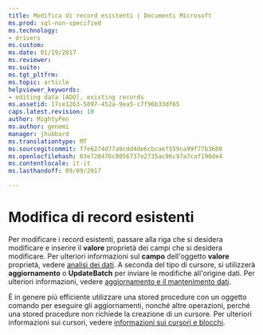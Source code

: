 ```yaml
---
title: Modifica di record esistenti | Documenti Microsoft
ms.prod: sql-non-specified
ms.technology:
- drivers
ms.custom: 
ms.date: 01/19/2017
ms.reviewer: 
ms.suite: 
ms.tgt_pltfrm: 
ms.topic: article
helpviewer_keywords:
- editing data [ADO], existing records
ms.assetid: 17ce1263-5897-452a-9ea5-c7f96b33df65
caps.latest.revision: 10
author: MightyPen
ms.author: genemi
manager: jhubbard
ms.translationtype: MT
ms.sourcegitcommit: f7e6274d77a9cdd4de6cbcaef559ca99f77b3608
ms.openlocfilehash: 03e720476c8056737e2735ac96c97a7caf190de4
ms.contentlocale: it-it
ms.lasthandoff: 09/09/2017

---
```

# <a name="editing-existing-records"></a>Modifica di record esistenti
Per modificare i record esistenti, passare alla riga che si desidera modificare e inserire il **valore** proprietà dei campi che si desidera modificare. Per ulteriori informazioni sul **campo** dell'oggetto **valore** proprietà, vedere [analisi dei dati](../../../ado/guide/data/examining-data.md). A seconda del tipo di cursore, si utilizzerà **aggiornamento** o **UpdateBatch** per inviare le modifiche all'origine dati. Per ulteriori informazioni, vedere [aggiornamento e il mantenimento dati](../../../ado/guide/data/updating-and-persisting-data.md).  
  
 È in genere più efficiente utilizzare una stored procedure con un oggetto comando per eseguire gli aggiornamenti, nonché altre operazioni, perché una stored procedure non richiede la creazione di un cursore. Per ulteriori informazioni sui cursori, vedere [informazioni sui cursori e blocchi](../../../ado/guide/data/understanding-cursors-and-locks.md).
